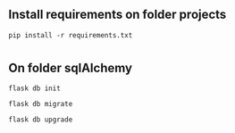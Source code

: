 ## Install requirements on folder projects
```
pip install -r requirements.txt
```
#
## On folder sqlAlchemy
````
flask db init
````
````
flask db migrate
````
````
flask db upgrade
````